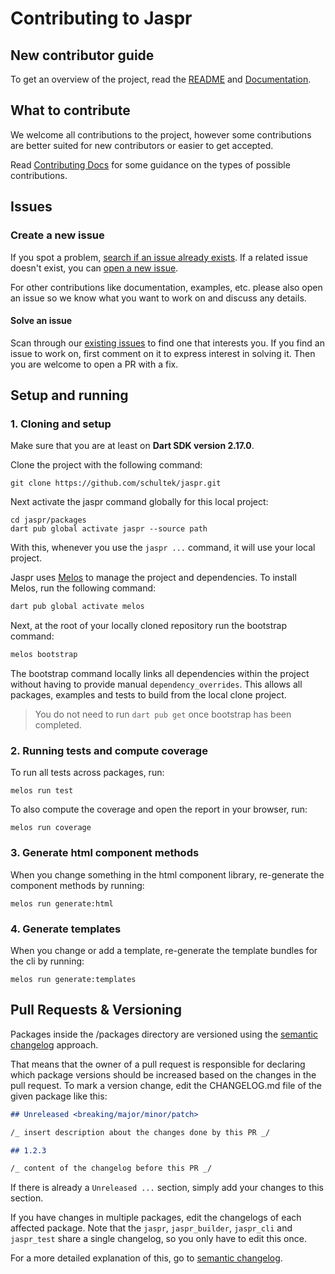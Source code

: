 # Contributing to Jaspr

## New contributor guide

To get an overview of the project, read the [README](README.md) 
and [Documentation](https://docs.page/schultek/jaspr).

## What to contribute

We welcome all contributions to the project, however some contributions are better suited 
for new contributors or easier to get accepted.

Read [Contributing Docs](https://docs.page/schultek/jaspr) for some guidance on the types
of possible contributions.

## Issues

### Create a new issue

If you spot a problem, [search if an issue already exists](https://github.com/schultek/jaspr/issues). 
If a related issue doesn't exist, you can [open a new issue](https://github.com/schultek/jaspr/issues/new).

For other contributions like documentation, examples, etc. please also open an issue so we know what you
want to work on and discuss any details.

#### Solve an issue

Scan through our [existing issues](https://github.com/schultek/jaspr/issues) to find one that interests you. 
If you find an issue to work on, first comment on it to express interest in solving it. 
Then you are welcome to open a PR with a fix.

## Setup and running

### 1. Cloning and setup

Make sure that you are at least on **Dart SDK version 2.17.0**.

Clone the project with the following command:
```shell
git clone https://github.com/schultek/jaspr.git
```

Next activate the jaspr command globally for this local project:
```shell
cd jaspr/packages
dart pub global activate jaspr --source path
```

With this, whenever you use the `jaspr ...` command, it will use your local project.

Jaspr uses [Melos](https://github.com/invertase/melos) to manage the project and dependencies.
To install Melos, run the following command:

```dart
dart pub global activate melos
```

Next, at the root of your locally cloned repository run the bootstrap command:

```dart
melos bootstrap
```

The bootstrap command locally links all dependencies within the project without having to provide manual `dependency_overrides`. 
This allows all packages, examples and tests to build from the local clone project.

> You do not need to run `dart pub get` once bootstrap has been completed.

### 2. Running tests and compute coverage

To run all tests across packages, run:

```shell
melos run test
```

To also compute the coverage and open the report in your browser, run:

```shell
melos run coverage
```

### 3. Generate html component methods

When you change something in the html component library, re-generate the component
methods by running:

```shell
melos run generate:html
```

### 4. Generate templates

When you change or add a template, re-generate the template bundles for the cli by running:

```shell
melos run generate:templates
```

## Pull Requests & Versioning

Packages inside the /packages directory are versioned using the 
[semantic changelog](https://github.com/rrousselGit/semantic_changelog) approach.

That means that the owner of a pull request is responsible for declaring which package versions should be increased based
on the changes in the pull request. To mark a version change, edit the CHANGELOG.md file of the given package like this:

```markdown
## Unreleased <breaking/major/minor/patch>

/_ insert description about the changes done by this PR _/

## 1.2.3

/_ content of the changelog before this PR _/
```

If there is already a `Unreleased ...` section, simply add your changes to this section.

If you have changes in multiple packages, edit the changelogs of each affected package. Note that the `jaspr`, 
`jaspr_builder`, `jaspr_cli` and `jaspr_test` share a single changelog, so you only have to edit this once.

For a more detailed explanation of this, go to [semantic changelog](https://github.com/rrousselGit/semantic_changelog).

